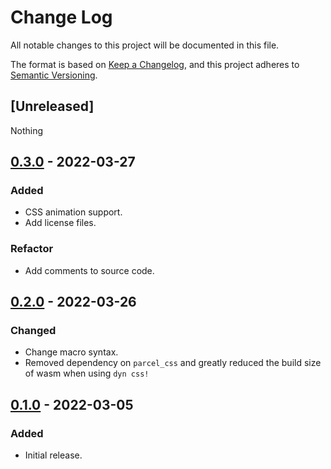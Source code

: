 # Change Log
All notable changes to this project will be documented in this file.

The format is based on [Keep a Changelog](https://keepachangelog.com/en/1.0.0/),
and this project adheres to [Semantic Versioning](https://semver.org/spec/v2.0.0.html).

## [Unreleased]
Nothing

## [0.3.0] - 2022-03-27
### Added
- CSS animation support.
- Add license files.
### Refactor
- Add comments to source code.

## [0.2.0] - 2022-03-26
### Changed
- Change macro syntax.
- Removed dependency on `parcel_css` and greatly reduced the build size of wasm when using `dyn css!`

## [0.1.0] - 2022-03-05
### Added
- Initial release.

[0.3.0]: https://github.com/MatchaChoco010/yew-style-in-rs/compare/v0.2.0...v0.3.0
[0.2.0]: https://github.com/MatchaChoco010/yew-style-in-rs/compare/v0.1.0...v0.2.0
[0.1.0]: https://github.com/MatchaChoco010/yew-style-in-rs/tree/v0.1.0
